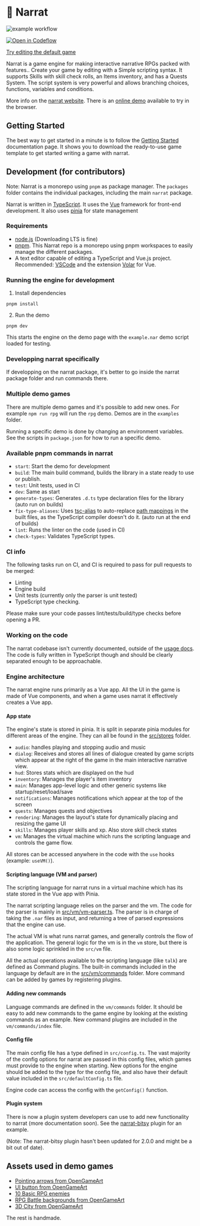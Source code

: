 # 🚀 Narrat

![example workflow](https://github.com/liana-p/narrat-engine/actions/workflows/main.yml/badge.svg)

[![Open in Codeflow](https://developer.stackblitz.com/codeflow/assets/button-open-in-codeflow-medium.svg)](https://pr.new/liana-p/narrat-engine)

[Try editing the default game](https:///pr.new/github.com/liana-p/narrat-engine/edit/main/packages/narrat/examples/games/default/scripts/default.nar)

Narrat is a game engine for making interactive narrative RPGs packed with features.. Create your game by editing with a Simple scripting syntax. It supports Skills with skill check rolls, an Items inventory, and has a Quests System. The script system is very powerful and allows branching choices, functions, variables and conditions.

More info on the [narrat website](https://get-narrat.com). There is an [online demo](https://get-narrat.com/demo/) available to try in the browser.

## Getting Started

The best way to get started in a minute is to follow the [Getting Started](https://docs.get-narrat.com/guides/getting-started) documentation page. It shows you to download the ready-to-use game template to get started writing a game with narrat.

## Development (for contributors)

Note: Narrat is a monorepo using `pnpm` as package manager. The `packages` folder contains the individual packages, including the main `narrat` package.

Narrat is written in [TypeScript](https://www.typescriptlang.org/). It uses the [Vue](https://vuejs.org/) framework for front-end development. It also uses [pinia](https://pinia.vuejs.org/) for state management

### Requirements

- [node.js](https://nodejs.org/en/) (Downloading LTS is fine)
- [pnpm](https://pnpm.io/). This Narrat repo is a monorepo using pnpm workspaces to easily manage the different packages.
- A text editor capable of editing a TypeScript and Vue.js project. Recommended: [VSCode](https://code.visualstudio.com/) and the extension [Volar](https://marketplace.visualstudio.com/items?itemName=ms-vscode.vscode-volar) for Vue.

### Running the engine for development

1. Install dependencies

`pnpm install`

2. Run the demo

`pnpm dev`

This starts the engine on the demo page with the `example.nar` demo script loaded for testing.

### Developping narrat specifically

If developping on the narrat package, it's better to go inside the narrat package folder and run commands there.

### Multiple demo games

There are multiple demo games and it's possible to add new ones. For example `npm run rpg` will run the `rpg` demo. Demos are in the `examples` folder.

Running a specific demo is done by changing an environment variables. See the scripts in `package.json` for how to run a specific demo.

### Available pnpm commands in narrat

- `start`: Start the demo for development
- `build`: The main build command, builds the library in a state ready to use or publish.
- `test`: Unit tests, used in CI
- `dev`: Same as start
- `generate-types`: Generates `.d.ts` type declaration files for the library (auto run on builds)
- `fix-type-aliases`: Uses [tsc-alias](https://www.npmjs.com/package/tsc-alias) to auto-replace [path mappings](https://www.typescriptlang.org/docs/handbook/module-resolution.html#path-mapping) in the built files, as the TypeScript compiler doesn't do it. (auto run at the end of builds)
- `lint`: Runs the linter on the code (used in CI)
- `check-types`: Validates TypeScript types.

### CI info

The following tasks run on CI, and CI is required to pass for pull requests to be merged:

- Linting
- Engine build
- Unit tests (currently only the parser is unit tested)
- TypeScript type checking.

Please make sure your code passes lint/tests/build/type checks before opening a PR.

### Working on the code

The narrat codebase isn't currently documented, outside of the [usage docs](https://docs.get-narrat.com). The code is fully written in TypeScript though and should be clearly separated enough to be approachable.

### Engine architecture

The narrat engine runs primarily as a Vue app. All the UI in the game is made of Vue components, and when a game uses narrat it effectively creates a Vue app.

#### App state

The engine's state is stored in pinia. It is split in separate pinia modules for different areas of the engine. They can all be found in the [src/stores](src/stores) folder.

- `audio`: handles playing and stopping audio and music
- `dialog`: Receives and stores all lines of dialogue created by game scripts which appear at the right of the game in the main interactive narrative view.
- `hud`: Stores stats which are displayed on the hud
- `inventory`: Manages the player's item inventory
- `main`: Manages app-level logic and other generic systems like startup/reset/load/save
- `notifications`: Manages notifications which appear at the top of the screen
- `quests`: Manages quests and objectives
- `rendering`: Manages the layout's state for dynamically placing and resizing the game UI
- `skills`: Manages player skills and xp. Also store skill check states
- `vm`: Manages the virtual machine which runs the scripting language and controls the game flow.

All stores can be accessed anywhere in the code with the `use` hooks (example: `useVM()`).

#### Scripting language (VM and parser)

The scripting language for narrat runs in a virtual machine which has its state stored in the Vue app with Pinia.

The narrat scripting language relies on the parser and the vm. The code for the parser is mainly in [src/vm/vm-parser.ts](src/vm/vm-parser.ts). The parser is in charge of taking the `.nar` files as input, and returning a tree of parsed expressions that the engine can use.

The actual VM is what runs narrat games, and generally controls the flow of the application. The general logic for the vm is in the `vm` store, but there is also some logic sprinkled in the `src/vm` file.

All the actual operations available to the scripting language (like `talk`) are defined as Command plugins. The built-in commands included in the language by default are in the [src/vm/commands](src/vm/commands/) folder. More command can be added by games by registering plugins.

#### Adding new commands

Language commands are defined in the `vm/commands` folder. It should be easy to add new commands to the game engine by looking at the existing commands as an example. New command plugins are included in the `vm/commands/index` file.

#### Config file

The main config file has a type defined in `src/config.ts`. The vast majority of the config options for narrat are passed in this config files, which games must provide to the engine when starting. New options for the engine should be added to the type for the config file, and also have their default value included in the `src/defaultConfig.ts` file.

Engine code can access the config with the `getConfig()` function.

#### Plugin system

There is now a plugin system developers can use to add new functionality to narrat (more documentation soon). See the [narrat-bitsy](https://github.com/liana-pigeot/narrat-bitsy) plugin for an example.

(Note: The narrat-bitsy plugin hasn't been updated for 2.0.0 and might be a bit out of date).

## Assets used in demo games

- [Pointing arrows from OpenGameArt](https://opengameart.org/content/pointing-arrows)
- [UI button from OpenGameArt](https://opengameart.org/content/buttons-and-frame)
- [10 Basic RPG enemies](https://opengameart.org/content/10-basic-rpg-enemies)
- [RPG Battle backgrounds from OpenGameArt](https://opengameart.org/content/backgrounds-3)
- [3D City from OpenGameArt](https://opengameart.org/content/3d-city)

The rest is handmade.
